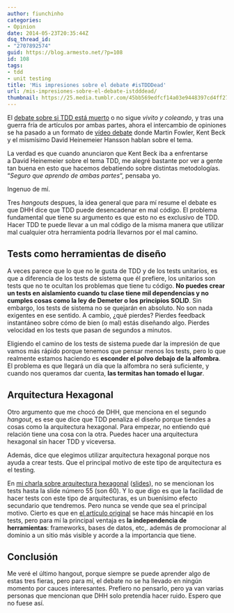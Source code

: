 ```yaml
---
author: fiunchinho
categories:
- Opinion
date: 2014-05-23T20:35:44Z
dsq_thread_id:
- "2707892574"
guid: https://blog.armesto.net/?p=108
id: 108
tags:
- tdd
- unit testing
title: 'Mis impresiones sobre el debate #isTDDDead'
url: /mis-impresiones-sobre-el-debate-istdddead/
thumbnail: https://25.media.tumblr.com/45bb569edfcf14a03e9448397cd4ff27/tumblr_mh6v96548x1qhoi9qo1_r1_500.jpg
---
```


El <a title="Yo no soy DHH. Long live TDD" href="https://blog.armesto.net/yo-no-soy-dhh-long-live-tdd/" target="_blank">debate sobre si TDD está muerto</a> o no sigue _vivito y coleando_, y tras una guerra fría de artículos por ambas partes, ahora el intercambio de opiniones se ha pasado a un formato de <a title="isTDDDead" href="http://martinfowler.com/articles/is-tdd-dead/" target="_blank">vídeo debate</a> donde Martin Fowler, Kent Beck y el mismísimo David Heinemeier Hansson hablan sobre el tema.

La verdad es que cuando anunciaron que Kent Beck iba a enfrentarse a David Heinemeier sobre el tema TDD, me alegré bastante por ver a gente tan buena en esto que hacemos debatiendo sobre distintas metodologías. &#8220;_Seguro que aprendo de ambas partes_&#8220;, pensaba yo.

Ingenuo de mí.

<!--more-->

Tres _hangouts_ despues, la idea general que para mí resume el debate es que DHH dice que TDD puede desencadenar en mal código. El problema fundamental que tiene su argumento es que esto no es exclusivo de TDD. Hacer TDD te puede llevar a un mal código de la misma manera que utilizar mal cualquier otra herramienta podría llevarnos por el mal camino.

## Tests como herramientas de diseño

A veces parece que lo que no le gusta de TDD y de los tests unitarios, es que a diferencia de los tests de sistema que él prefiere, los unitarios son tests que no te ocultan los problemas que tiene tu código. **No puedes crear un tests en aislamiento cuando tu clase tiene mil dependencias y no cumples cosas como la ley de Demeter o los principios SOLID**. Sin embargo, los tests de sistema no se quejarán en absoluto. No son nada exigentes en ese sentido. A cambio, ¿qué pierdes? Pierdes feedback instantáneo sobre cómo de bien (o mal) estás diseñando algo. Pierdes velocidad en los tests que pasan de segundos a minutos.

Eligiendo el camino de los tests de sistema puede dar la impresión de que vamos más rápido porque tenemos que pensar menos los tests, pero lo que realmente estamos haciendo es **esconder el polvo debajo de la alfombra**. El problema es que llegará un día que la alfombra no será suficiente, y cuando nos queramos dar cuenta, **las termitas han tomado el lugar**.

## Arquitectura Hexagonal

Otro argumento que me chocó de DHH, que menciona en el segundo _hangout_, es ese que dice que TDD penaliza el diseño porque tiendes a cosas como la arquitectura hexagonal. Para empezar, no entiendo qué relación tiene una cosa con la otra. Puedes hacer una arquitectura hexagonal sin hacer TDD y viceversa.

Además, dice que elegimos utilizar arquitectura hexagonal porque nos ayuda a crear tests. Que el principal motivo de este tipo de arquitectura es el testing.

En <a title="Arquitectura Hexagonal" href="https://www.youtube.com/watch?v=vX5PBaXopmg" target="_blank">mi charla sobre arquitectura hexagonal</a> (<a title="Arquitectura Hexagonal" href="https://speakerdeck.com/fiunchinho/hexagonal-architecture" target="_blank">slides</a>), no se mencionan los tests hasta la slide número 55 (son 60). Y lo que digo es que la facilidad de hacer tests con este tipo de arquitecturas, es un buenísimo efecto secundario que tendremos. Pero nunca se vende que sea el principal motivo. Cierto es que en <a title="Hexagonal Architecture" href="http://alistair.cockburn.us/Hexagonal+architecture" target="_blank">el artículo original</a> se hace más hincapié en los tests, pero para mí la principal ventaja es **la independencia de herramientas**: frameworks, bases de datos, etc,. además de promocionar al dominio a un sitio más visible y acorde a la importancia que tiene.

## Conclusión

Me veré el último hangout, porque siempre se puede aprender algo de estas tres fieras, pero para mi, el debate no se ha llevado en ningún momento por cauces interesantes. Prefiero no pensarlo, pero ya van varias personas que mencionan que DHH solo pretendía hacer ruido. Espero que no fuese así.
